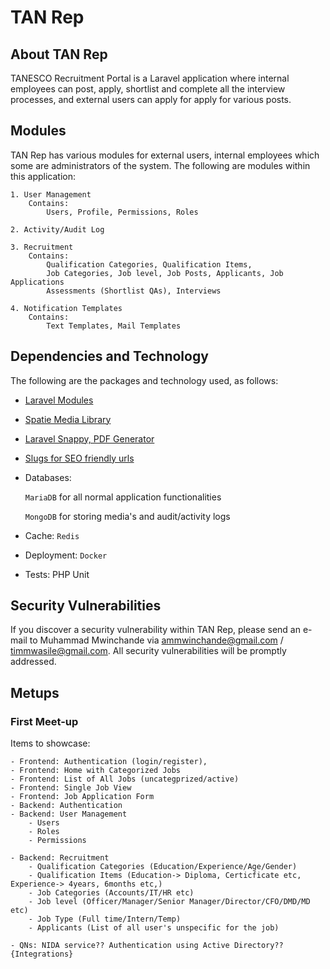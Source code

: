 # TAN Rep

## About TAN Rep

TANESCO Recruitment Portal is a Laravel application where internal employees can post, apply, shortlist and complete all the interview processes, and external users can apply for apply for various posts.

## Modules

TAN Rep has various modules for external users, internal employees which some are administrators of the system. The following are modules within this application:

    1. User Management
        Contains:
            Users, Profile, Permissions, Roles

    2. Activity/Audit Log

    3. Recruitment
        Contains:
            Qualification Categories, Qualification Items,
            Job Categories, Job level, Job Posts, Applicants, Job Applications
            Assessments (Shortlist QAs), Interviews

    4. Notification Templates
        Contains:
            Text Templates, Mail Templates

## Dependencies and Technology

The following are the packages and technology used, as follows:

- [Laravel Modules](https://github.com/nWidart/laravel-modules)

- [Spatie Media Library](https://github.com/spatie/laravel-medialibrary)

- [Laravel Snappy, PDF Generator](https://github.com/barryvdh/laravel-snappy)

- [Slugs for SEO friendly urls](https://github.com/cviebrock/eloquent-sluggable)

- Databases:

    `MariaDB` for all normal application functionalities

    `MongoDB` for storing media's and audit/activity logs

- Cache: `Redis`

- Deployment: `Docker`

- Tests: PHP Unit

## Security Vulnerabilities

If you discover a security vulnerability within TAN Rep, please send an e-mail to Muhammad Mwinchande via [ammwinchande@gmail.com](mailto:ammwinchande@gmail.com) / [timmwasile@gmail.com](mailto:timmwasile@gmail.com). All security vulnerabilities will be promptly addressed.

## Metups

### First Meet-up

Items to showcase:

    - Frontend: Authentication (login/register),
    - Frontend: Home with Categorized Jobs
    - Frontend: List of All Jobs (uncategprized/active)
    - Frontend: Single Job View
    - Frontend: Job Application Form
    - Backend: Authentication
    - Backend: User Management
        - Users
        - Roles
        - Permissions

    - Backend: Recruitment
        - Qualification Categories (Education/Experience/Age/Gender)
        - Qualification Items (Education-> Diploma, Certicficate etc, Experience-> 4years, 6months etc,)
        - Job Categories (Accounts/IT/HR etc)
        - Job level (Officer/Manager/Senior Manager/Director/CFO/DMD/MD etc)
        - Job Type (Full time/Intern/Temp)
        - Applicants (List of all user's unspecific for the job)

    - QNs: NIDA service?? Authentication using Active Directory?? {Integrations}
